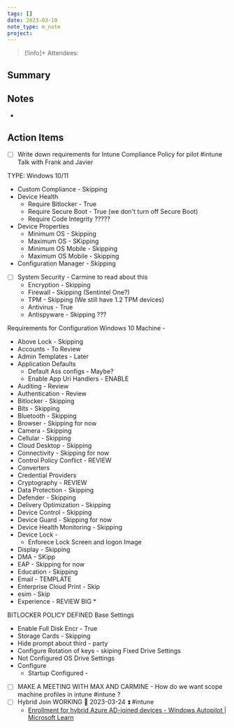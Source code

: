 ```yaml
---
tags: []
date: 2023-03-10
note_type: m_note
project:
---
```


> [!info]+
>Attendees: 


## Summary



## Notes
* 


## Action Items
- [ ] Write down requirements for Intune Compliance Policy for pilot #intune Talk with Frank and Javier 

TYPE: Windows 10/11
* Custom Compliance - Skipping
* Device Health
	* Require Bitlocker - True
	* Require Secure Boot - True (we don't turn off Secure Boot)
	* Require Code Integrity ?????
* Device Properties
	* Minimum OS - Skipping
	* Maximum OS - SKipping
	* Minimum OS Mobile - Skipping
	* Maximum OS Mobile - Skipping
* Configuration Manager - Skipping
* [ ] System Security - Carmine to read about this
	* Encryption - Skipping
	* Firewall - Skipping (Sentintel One?)
	* TPM - Skipping (We still have 1.2 TPM devices)
	* Antivirus - True
	* Antispyware - Skipping ???

Requirements for Configuration
Windows 10 Machine -
* Above Lock - Skipping
* Accounts - To Review
* Admin Templates - Later
* Application Defaults
	* Default Ass configs - Maybe?
	* Enable App Uri Handlers - ENABLE
* Auditing - Review
* Authentication - Review
* Bitlocker - Skipping
* Bits - Skipping
* Bluetooth - Skipping
* Browser - Skipping for now
* Camera - Skipping
* Cellular - Skipping
* Cloud Desktop - Skipping
* Connectivity - Skipping for now
* Control Policy Conflict - REVIEW
* Converters
* Credential Providers
* Cryptography - REVIEW
* Data Protection - Skipping
* Defender - Skipping
* Delivery Optimization - Skipping
* Device Control - Skipping
* Device Guard - Skipping for now
* Device Health Monitoring - Skipping
* Device Lock -
	* Enforece Lock Screen and logon Image
* Display - Skipping
* DMA - SKipp
* EAP - Skipping for now
* Education - Skipping
* Email - TEMPLATE
* Enterprise Cloud Print - Skip
* esim - Skip
* Experience - REVIEW BIG
	* 


BITLOCKER POLICY DEFINED
Base Settings
* Enable Full Disk Encr - True
* Storage Cards - Skipping
* Hide prompt about third - party 
* Configure Rotation of keys - skiping
Fixed Drive Settings
* Not Configured
OS Drive Settings
* Configure
	* Startup Configured - 

- [ ] MAKE A MEETING WITH MAX AND CARMINE - How do we want scope machine profiles in intune #intune ?
- [ ] Hybrid Join WORKING 📅 2023-03-24 ⏫ #intune 
	- [Enrollment for hybrid Azure AD-joined devices - Windows Autopilot | Microsoft Learn](https://learn.microsoft.com/en-us/mem/autopilot/windows-autopilot-hybrid)
